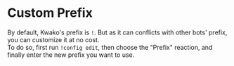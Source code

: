 # Custom Prefix

By default, Kwako's prefix is `!`. But as it can conflicts with other bots' prefix, you can customize it at no cost.<br/>
To do so, first run `!config edit`, then choose the "Prefix" reaction, and finally enter the new prefix you want to use.